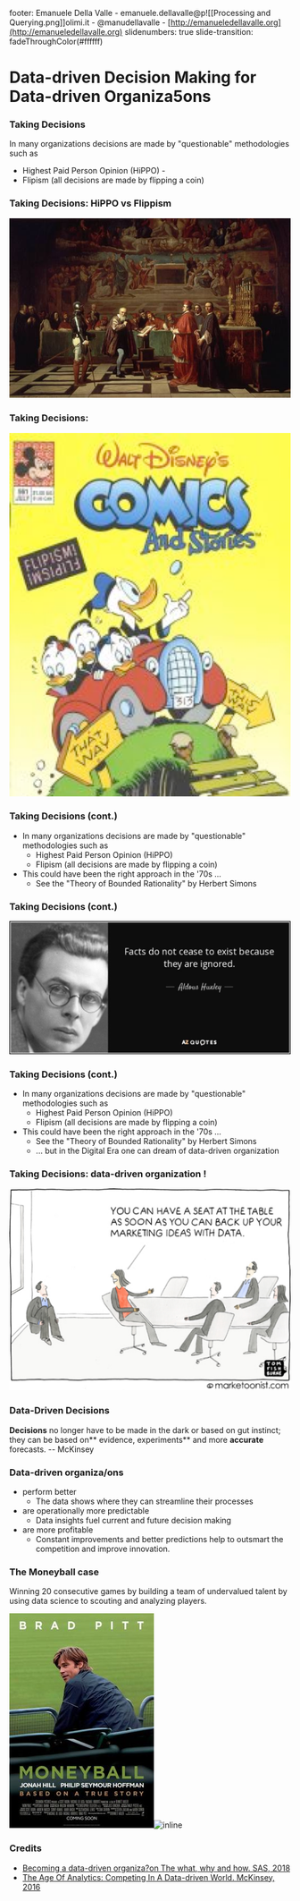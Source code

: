 footer:  Emanuele Della Valle - emanuele.dellavalle@p![[Processing and Querying.png]]olimi.it - @manudellavalle - [http://emanueledellavalle.org](http://emanueledellavalle.org)
slidenumbers: true
slide-transition: fadeThroughColor(#ffffff)
# Data-driven Decision Making for Data-driven Organiza5ons 

### Taking Decisions 
In many organizations decisions are made by "questionable" methodologies such as 
- Highest Paid Person Opinion (HiPPO) - 
- Flipism (all decisions are made by flipping a coin) 

### Taking Decisions: HiPPO vs Flippism
![inline](./attachments/01a_Data-driven-decisions-006.jpg)

### Taking Decisions:  
![inline](./attachments/01a_Data-driven-decisions-010.png)

### Taking Decisions (cont.) 
- In many organizations decisions are made by "questionable" methodologies such as 
	- Highest Paid Person Opinion (HiPPO) 
	- Flipism (all decisions are made by flipping a coin) 
- This could have been the right approach in the '70s ... 
	- See the "Theory of Bounded Rationality" by Herbert Simons 

### Taking Decisions (cont.) 

![inline](./attachments/01a_Data-driven-decisions-016.png)

### Taking Decisions (cont.) 
- In many organizations decisions are made by "questionable" methodologies such as 
	- Highest Paid Person Opinion (HiPPO) 
	- Flipism (all decisions are made by flipping a coin) 
- This could have been the right approach in the '70s ... 
	- See the "Theory of Bounded Rationality" by Herbert Simons 
	- ... but in the Digital Era one can dream of data-driven organization 

### Taking Decisions: data-driven organization !
![inline](./attachments/01a_Data-driven-decisions-022.png)

### Data-Driven Decisions 
**Decisions** no longer have to be made in the dark or based on gut instinct; they can be based on** evidence, experiments** and more **accurate** forecasts. 
																										-- McKinsey 
### Data-driven organiza/ons 
- perform better 
	-  The data shows where they can streamline their processes 
-  are operationally more predictable 
	-  Data insights fuel current and future decision making 
-  are more profitable 
	-  Constant improvements and better predictions help to outsmart the competition and improve innovation. 

### The Moneyball case 
Winning 20 consecutive games by building a team of undervalued talent by using data science to scouting and analyzing players. 

![inline](./attachments/01a_Data-driven-decisions-030.jpg)![inline](https://www.youtube.com/watch?v=KWPhV6PUr9o&t=85s )

### Credits 
- [Becoming a data-driven organiza?on The what, why and how. SAS, 2018 ](https://www.sas.com/en_us/whitepapers/becoming-data-driven-organiza?on-109150.html)
- [The Age Of Analytics: Competing In A Data-driven World. McKinsey, 2016](http://www.mckinsey.com/business-func?ons/mckinsey-analy?cs/our-insights/the-age-of-analy?cs-compe?ng-in-a-data-driven-world )